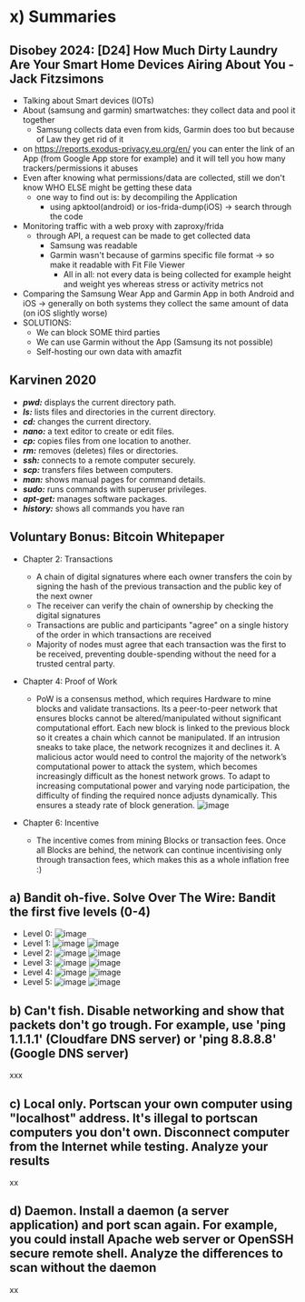 # x) Summaries
## Disobey 2024: [D24] How Much Dirty Laundry Are Your Smart Home Devices Airing About You - Jack Fitzsimons
- Talking about Smart devices (IOTs)
- About (samsung and garmin) smartwatches: they collect data and pool it together
  - Samsung collects data even from kids, Garmin does too but because of Law they get rid of it
- on https://reports.exodus-privacy.eu.org/en/ you can enter the link of an App (from Google App store for example) and it will tell you how many trackers/permissions it abuses
- Even after knowing what permissions/data are collected, still we don't know WHO ELSE might be getting these data
  - one way to find out is: by decompiling the Application
    - using apktool(android) or ios-frida-dump(iOS) -> search through the code
- Monitoring traffic with a web proxy with zaproxy/frida
  - through API, a request can be made to get collected data
    - Samsung was readable
    - Garmin wasn't because of garmins specific file format -> so make it readable with Fit File Viewer
      -  All in all: not every data is being collected for example height and weight yes whereas stress or activity metrics not
- Comparing the Samsung Wear App and Garmin App in both Android and iOS -> generally on both systems they collect the same amount of data (on iOS slightly worse)
- SOLUTIONS:
  - We can block SOME third parties
  - We can use Garmin without the App (Samsung its not possible)
  - Self-hosting our own data with amazfit
## Karvinen 2020
- ***pwd:*** displays the current directory path.
- ***ls:*** lists files and directories in the current directory.
- ***cd:*** changes the current directory.
- ***nano:*** a text editor to create or edit files.
- ***cp:*** copies files from one location to another.
- ***rm:*** removes (deletes) files or directories.
- ***ssh:*** connects to a remote computer securely.
- ***scp:*** transfers files between computers.
- ***man:*** shows manual pages for command details.
- ***sudo:*** runs commands with superuser privileges.
- ***apt-get:*** manages software packages.
- ***history:*** shows all commands you have ran

## Voluntary Bonus: Bitcoin Whitepaper
- Chapter 2: Transactions
  - A chain of digital signatures where each owner transfers the coin by signing the hash of the previous transaction and the public key of the next owner
  - The receiver can verify the chain of ownership by checking the digital signatures
  - Transactions are public and participants "agree" on a single history of the order in which transactions are received
  - Majority of nodes must agree that each transaction was the first to be received, preventing double-spending without the need for a trusted central party.
- Chapter 4: Proof of Work
  - PoW is a consensus method, which requires Hardware to mine blocks and validate transactions. Its a peer-to-peer network that ensures blocks cannot be altered/manipulated without significant computational effort. Each new block is linked to the previous block so it creates a chain which cannot be manipulated. If an intrusion sneaks to take place, the network recognizes it and declines it. A malicious actor would need to control the majority of the network’s computational power to attack the system, which becomes increasingly difficult as the honest network grows. To adapt to increasing computational power and varying node participation, the difficulty of finding the required nonce adjusts dynamically. This ensures a steady rate of block generation.
    ![image](https://github.com/user-attachments/assets/c79e3dff-2be2-40d5-8f77-e2cfb64eb100)

- Chapter 6: Incentive
  - The incentive comes from mining Blocks or transaction fees. Once all Blocks are behind, the network can continue incentivising only through transaction fees, which makes this as a whole inflation free :)

## a) Bandit oh-five. Solve Over The Wire: Bandit the first five levels (0-4)
- Level 0:
  ![image](https://github.com/user-attachments/assets/4128b039-b41d-40ad-8a24-ce9541757c39)
- Level 1:
  ![image](https://github.com/user-attachments/assets/4e89565a-4b99-47c8-85a1-b3b3781fc195)
  ![image](https://github.com/user-attachments/assets/9cd605dd-1264-43f2-bd59-18d1b960eb6f)
- Level 2:
  ![image](https://github.com/user-attachments/assets/dd38ab29-320d-4022-8f4a-5b934d6ff57d)
  ![image](https://github.com/user-attachments/assets/caa3eda0-6b30-416d-b8a3-ad5ef2ca286b)
- Level 3:
  ![image](https://github.com/user-attachments/assets/dec614db-7c83-4ae3-9bfa-6a03999c05ef)
  ![image](https://github.com/user-attachments/assets/bd550c82-3680-4d40-8f89-efc9102f0f5a)
- Level 4:
  ![image](https://github.com/user-attachments/assets/56b54e14-ea9f-4ffd-a500-1a945ca005d9)
  ![image](https://github.com/user-attachments/assets/1de9b01b-07df-4a3d-a7e0-09ad335e7e3e)
- Level 5:
  ![image](https://github.com/user-attachments/assets/0120b02d-1b21-409c-a45d-0bfb3ba8fbd4)
  ![image](https://github.com/user-attachments/assets/5ace01bb-9e50-4126-bd66-4ae96060caea)





  



## b) Can't fish. Disable networking and show that packets don't go trough. For example, use 'ping 1.1.1.1' (Cloudfare DNS server) or 'ping 8.8.8.8' (Google DNS server)
xxx

## c) Local only. Portscan your own computer using "localhost" address. It's illegal to portscan computers you don't own. Disconnect computer from the Internet while testing. Analyze your results
xx

## d) Daemon. Install a daemon (a server application) and port scan again. For example, you could install Apache web server or OpenSSH secure remote shell. Analyze the differences to scan without the daemon
xx

